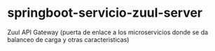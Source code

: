 # springboot-servicio-zuul-server
 Zuul API Gateway (puerta de enlace a los microservicios donde se da balanceo de carga y otras caracteristicas)
